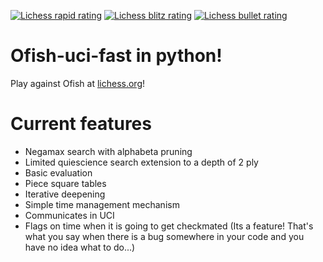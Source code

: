 [![Lichess rapid rating](https://lichess-shield.vercel.app/api?username=Ofish&format=rapid)](https://lichess.org/@/Ofish/perf/rapid)
[![Lichess blitz rating](https://lichess-shield.vercel.app/api?username=Ofish&format=blitz)](https://lichess.org/@/Ofish/perf/blitz)
[![Lichess bullet rating](https://lichess-shield.vercel.app/api?username=Ofish&format=bullet)](https://lichess.org/@/Ofish/perf/bullet)
# Ofish-uci-fast in python!
Play against Ofish at <a href="https://lichess.org/@/ofish">lichess.org</a>!
# Current features
- Negamax search with alphabeta pruning
- Limited quiescience search extension to a depth of 2 ply
- Basic evaluation
- Piece square tables
- Iterative deepening
- Simple time management mechanism
- Communicates in UCI
- Flags on time when it is going to get checkmated (Its a feature! That's what you say when there is a bug somewhere in your code and you have no idea what to do...)
